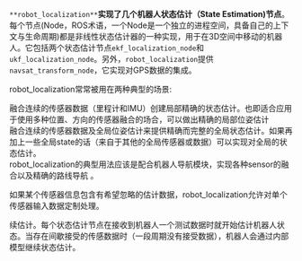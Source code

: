 `**robot_localization**`**实现了几个机器人状态估计（State Estimation)节点**。每个节点(Node，ROS术语，一个Node是一个独立的进程空间，具备自己的上下文与生命周期)都是非线性状态估计器的一种实现，用于在3D空间中移动的机器人。它包括两个状态估计节点`ekf_localization_node`和`ukf_localization_node`。另外，`robot_localization`提供`navsat_transform_node`，它实现对GPS数据的集成。

  

robot_localization常常被用在两种典型的场景:

融合连续的传感器数据（里程计和IMU）创建局部精确的状态估计。也即适合应用于使用多种位置、方向的传感器融合的场合，可以做出精确的局部位姿估计  
融合连续的传感器数据及全局位姿估计来提供精确而完整的全局状态估计。如果再加上一些全局state的话（来自于其他的全局传感器或数据）可以实现对全局的状态估计。  
robot_localization的典型用法应该是配合机器人导航模块，实现各种sensor的融合以及精确的路线导航 。  

如果某个传感器信息包含有希望忽略的估计数据，robot_localization允许对单个传感器输入数据定制处理。

续估计。每个状态估计节点在接收到机器人一个测试数据时就开始估计机器人状态。当存在间歇接受的传感数据时（一段周期没有接受数据），机器人会通过内部模型继续状态估计。